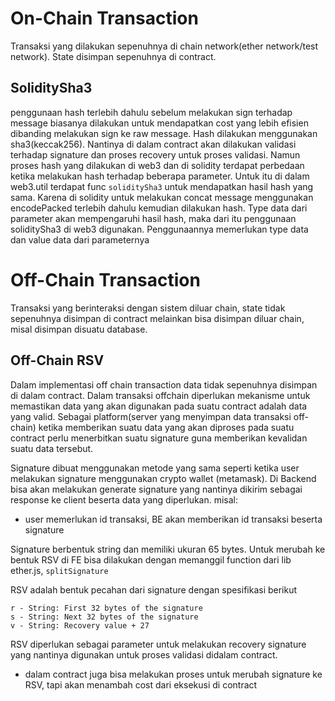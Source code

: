 # On-Chain Transaction
Transaksi yang dilakukan sepenuhnya di chain network(ether network/test network). State disimpan sepenuhnya di contract.

## SoliditySha3
penggunaan hash terlebih dahulu sebelum melakukan sign terhadap message biasanya dilakukan untuk mendapatkan cost yang lebih efisien dibanding melakukan sign ke raw message. Hash dilakukan menggunakan sha3(keccak256). Nantinya di dalam contract akan dilakukan validasi terhadap signature dan proses recovery untuk proses validasi. Namun proses hash yang dilakukan di web3 dan di solidity terdapat perbedaan ketika melakukan hash terhadap beberapa parameter. Untuk itu di dalam web3.util terdapat func `soliditySha3` untuk mendapatkan hasil hash yang sama. Karena di solidity untuk melakukan concat message menggunakan encodePacked terlebih dahulu kemudian dilakukan hash. Type data dari parameter akan mempengaruhi hasil hash, maka dari itu penggunaan soliditySha3 di web3 digunakan. Penggunaannya memerlukan type data dan value data dari parameternya

# Off-Chain Transaction
Transaksi yang berinteraksi dengan sistem diluar chain, state tidak sepenuhnya disimpan di contract melainkan bisa disimpan diluar chain, misal disimpan disuatu database. 


## Off-Chain RSV
Dalam implementasi off chain transaction data tidak sepenuhnya disimpan di dalam contract. Dalam transaksi offchain diperlukan mekanisme untuk memastikan data yang akan digunakan pada suatu contract adalah data yang valid. Sebagai platform(server yang menyimpan data transaksi off-chain) ketika memberikan suatu data yang akan diproses pada suatu contract perlu menerbitkan suatu signature guna memberikan kevalidan suatu data tersebut. <br>

Signature dibuat menggunakan metode yang sama seperti ketika user melakukan signature menggunakan crypto wallet (metamask). Di Backend bisa akan melakukan generate signature yang nantinya dikirim sebagai response ke client beserta data yang diperlukan. misal:

- user memerlukan id transaksi, BE akan memberikan id transaksi beserta signature 

Signature berbentuk string dan memiliki ukuran 65 bytes. Untuk merubah ke bentuk RSV di FE bisa dilakukan dengan memanggil function dari lib ether.js, `splitSignature`

RSV adalah bentuk pecahan dari signature dengan spesifikasi berikut
```
r - String: First 32 bytes of the signature
s - String: Next 32 bytes of the signature
v - String: Recovery value + 27
```

RSV diperlukan sebagai parameter untuk melakukan recovery signature yang nantinya digunakan untuk proses validasi didalam contract.

* dalam contract juga bisa melakukan proses untuk merubah signature ke RSV, tapi akan menambah cost dari eksekusi di contract 